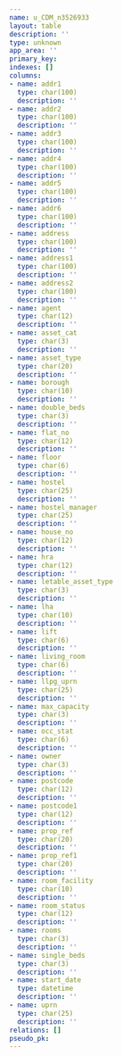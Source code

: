 ```yaml
---
name: u_CDM_n3526933
layout: table
description: ''
type: unknown
app_area: ''
primary_key: 
indexes: []
columns:
- name: addr1
  type: char(100)
  description: ''
- name: addr2
  type: char(100)
  description: ''
- name: addr3
  type: char(100)
  description: ''
- name: addr4
  type: char(100)
  description: ''
- name: addr5
  type: char(100)
  description: ''
- name: addr6
  type: char(100)
  description: ''
- name: address
  type: char(100)
  description: ''
- name: address1
  type: char(100)
  description: ''
- name: address2
  type: char(100)
  description: ''
- name: agent
  type: char(12)
  description: ''
- name: asset_cat
  type: char(3)
  description: ''
- name: asset_type
  type: char(20)
  description: ''
- name: borough
  type: char(10)
  description: ''
- name: double_beds
  type: char(3)
  description: ''
- name: flat_no
  type: char(12)
  description: ''
- name: floor
  type: char(6)
  description: ''
- name: hostel
  type: char(25)
  description: ''
- name: hostel_manager
  type: char(25)
  description: ''
- name: house_no
  type: char(12)
  description: ''
- name: hra
  type: char(12)
  description: ''
- name: letable_asset_type
  type: char(3)
  description: ''
- name: lha
  type: char(10)
  description: ''
- name: lift
  type: char(6)
  description: ''
- name: living_room
  type: char(6)
  description: ''
- name: llpg_uprn
  type: char(25)
  description: ''
- name: max_capacity
  type: char(3)
  description: ''
- name: occ_stat
  type: char(6)
  description: ''
- name: owner
  type: char(3)
  description: ''
- name: postcode
  type: char(12)
  description: ''
- name: postcode1
  type: char(12)
  description: ''
- name: prop_ref
  type: char(20)
  description: ''
- name: prop_ref1
  type: char(20)
  description: ''
- name: room_facility
  type: char(10)
  description: ''
- name: room_status
  type: char(12)
  description: ''
- name: rooms
  type: char(3)
  description: ''
- name: single_beds
  type: char(3)
  description: ''
- name: start_date
  type: datetime
  description: ''
- name: uprn
  type: char(25)
  description: ''
relations: []
pseudo_pk: 
---
```


